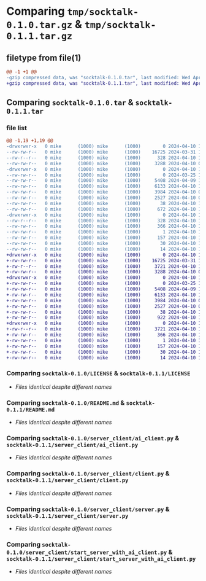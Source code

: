 # Comparing `tmp/socktalk-0.1.0.tar.gz` & `tmp/socktalk-0.1.1.tar.gz`

## filetype from file(1)

```diff
@@ -1 +1 @@
-gzip compressed data, was "socktalk-0.1.0.tar", last modified: Wed Apr 10 10:36:59 2024, max compression
+gzip compressed data, was "socktalk-0.1.1.tar", last modified: Wed Apr 10 10:53:06 2024, max compression
```

## Comparing `socktalk-0.1.0.tar` & `socktalk-0.1.1.tar`

### file list

```diff
@@ -1,19 +1,19 @@
-drwxrwxr-x   0 mike      (1000) mike      (1000)        0 2024-04-10 10:36:59.243013 socktalk-0.1.0/
--rw-rw-r--   0 mike      (1000) mike      (1000)    16725 2024-03-31 10:42:32.000000 socktalk-0.1.0/LICENSE
--rw-r--r--   0 mike      (1000) mike      (1000)      328 2024-04-10 10:36:59.243013 socktalk-0.1.0/PKG-INFO
--rw-rw-r--   0 mike      (1000) mike      (1000)     3288 2024-04-10 09:26:06.000000 socktalk-0.1.0/README.md
-drwxrwxr-x   0 mike      (1000) mike      (1000)        0 2024-04-10 10:36:59.243013 socktalk-0.1.0/server_client/
--rw-rw-r--   0 mike      (1000) mike      (1000)        0 2024-03-25 12:32:15.000000 socktalk-0.1.0/server_client/__init__.py
--rw-rw-r--   0 mike      (1000) mike      (1000)     5408 2024-04-09 11:09:29.000000 socktalk-0.1.0/server_client/ai_client.py
--rw-rw-r--   0 mike      (1000) mike      (1000)     6133 2024-04-10 10:18:17.000000 socktalk-0.1.0/server_client/client.py
--rw-rw-r--   0 mike      (1000) mike      (1000)     3984 2024-04-10 09:06:22.000000 socktalk-0.1.0/server_client/server.py
--rw-rw-r--   0 mike      (1000) mike      (1000)     2527 2024-04-10 09:05:25.000000 socktalk-0.1.0/server_client/start_server_with_ai_client.py
--rw-rw-r--   0 mike      (1000) mike      (1000)       38 2024-04-10 10:36:59.243013 socktalk-0.1.0/setup.cfg
--rw-rw-r--   0 mike      (1000) mike      (1000)      672 2024-04-10 10:36:47.000000 socktalk-0.1.0/setup.py
-drwxrwxr-x   0 mike      (1000) mike      (1000)        0 2024-04-10 10:36:59.243013 socktalk-0.1.0/socktalk.egg-info/
--rw-r--r--   0 mike      (1000) mike      (1000)      328 2024-04-10 10:36:59.000000 socktalk-0.1.0/socktalk.egg-info/PKG-INFO
--rw-rw-r--   0 mike      (1000) mike      (1000)      366 2024-04-10 10:36:59.000000 socktalk-0.1.0/socktalk.egg-info/SOURCES.txt
--rw-rw-r--   0 mike      (1000) mike      (1000)        1 2024-04-10 10:36:59.000000 socktalk-0.1.0/socktalk.egg-info/dependency_links.txt
--rw-rw-r--   0 mike      (1000) mike      (1000)      157 2024-04-10 10:36:59.000000 socktalk-0.1.0/socktalk.egg-info/entry_points.txt
--rw-rw-r--   0 mike      (1000) mike      (1000)       30 2024-04-10 10:36:59.000000 socktalk-0.1.0/socktalk.egg-info/requires.txt
--rw-rw-r--   0 mike      (1000) mike      (1000)       14 2024-04-10 10:36:59.000000 socktalk-0.1.0/socktalk.egg-info/top_level.txt
+drwxrwxr-x   0 mike      (1000) mike      (1000)        0 2024-04-10 10:53:06.627013 socktalk-0.1.1/
+-rw-rw-r--   0 mike      (1000) mike      (1000)    16725 2024-03-31 10:42:32.000000 socktalk-0.1.1/LICENSE
+-rw-r--r--   0 mike      (1000) mike      (1000)     3721 2024-04-10 10:53:06.627013 socktalk-0.1.1/PKG-INFO
+-rw-rw-r--   0 mike      (1000) mike      (1000)     3288 2024-04-10 09:26:06.000000 socktalk-0.1.1/README.md
+drwxrwxr-x   0 mike      (1000) mike      (1000)        0 2024-04-10 10:53:06.627013 socktalk-0.1.1/server_client/
+-rw-rw-r--   0 mike      (1000) mike      (1000)        0 2024-03-25 12:32:15.000000 socktalk-0.1.1/server_client/__init__.py
+-rw-rw-r--   0 mike      (1000) mike      (1000)     5408 2024-04-09 11:09:29.000000 socktalk-0.1.1/server_client/ai_client.py
+-rw-rw-r--   0 mike      (1000) mike      (1000)     6133 2024-04-10 10:18:17.000000 socktalk-0.1.1/server_client/client.py
+-rw-rw-r--   0 mike      (1000) mike      (1000)     3984 2024-04-10 09:06:22.000000 socktalk-0.1.1/server_client/server.py
+-rw-rw-r--   0 mike      (1000) mike      (1000)     2527 2024-04-10 09:05:25.000000 socktalk-0.1.1/server_client/start_server_with_ai_client.py
+-rw-rw-r--   0 mike      (1000) mike      (1000)       38 2024-04-10 10:53:06.627013 socktalk-0.1.1/setup.cfg
+-rw-rw-r--   0 mike      (1000) mike      (1000)      922 2024-04-10 10:52:38.000000 socktalk-0.1.1/setup.py
+drwxrwxr-x   0 mike      (1000) mike      (1000)        0 2024-04-10 10:53:06.627013 socktalk-0.1.1/socktalk.egg-info/
+-rw-r--r--   0 mike      (1000) mike      (1000)     3721 2024-04-10 10:53:06.000000 socktalk-0.1.1/socktalk.egg-info/PKG-INFO
+-rw-rw-r--   0 mike      (1000) mike      (1000)      366 2024-04-10 10:53:06.000000 socktalk-0.1.1/socktalk.egg-info/SOURCES.txt
+-rw-rw-r--   0 mike      (1000) mike      (1000)        1 2024-04-10 10:53:06.000000 socktalk-0.1.1/socktalk.egg-info/dependency_links.txt
+-rw-rw-r--   0 mike      (1000) mike      (1000)      157 2024-04-10 10:53:06.000000 socktalk-0.1.1/socktalk.egg-info/entry_points.txt
+-rw-rw-r--   0 mike      (1000) mike      (1000)       30 2024-04-10 10:53:06.000000 socktalk-0.1.1/socktalk.egg-info/requires.txt
+-rw-rw-r--   0 mike      (1000) mike      (1000)       14 2024-04-10 10:53:06.000000 socktalk-0.1.1/socktalk.egg-info/top_level.txt
```

### Comparing `socktalk-0.1.0/LICENSE` & `socktalk-0.1.1/LICENSE`

 * *Files identical despite different names*

### Comparing `socktalk-0.1.0/README.md` & `socktalk-0.1.1/README.md`

 * *Files identical despite different names*

### Comparing `socktalk-0.1.0/server_client/ai_client.py` & `socktalk-0.1.1/server_client/ai_client.py`

 * *Files identical despite different names*

### Comparing `socktalk-0.1.0/server_client/client.py` & `socktalk-0.1.1/server_client/client.py`

 * *Files identical despite different names*

### Comparing `socktalk-0.1.0/server_client/server.py` & `socktalk-0.1.1/server_client/server.py`

 * *Files identical despite different names*

### Comparing `socktalk-0.1.0/server_client/start_server_with_ai_client.py` & `socktalk-0.1.1/server_client/start_server_with_ai_client.py`

 * *Files identical despite different names*

